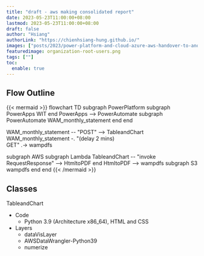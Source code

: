 ```yaml
---
title: "draft - aws making consolidated report"
date: 2023-05-23T11:00:00+08:00
lastmod: 2023-05-23T11:00:00+08:00
draft: false
author: "Hsiang"
authorLink: "https://chienhsiang-hung.github.io/"
images: ["posts/2023/power-platform-and-cloud-azure-aws-handover-to-another-employee/organization-root-users.png"]
featuredimage: organization-root-users.png
tags: [""]
toc:
  enable: true
---
```

## Flow Outline
{{< mermaid >}}
flowchart TD
  subgraph PowerPlatform
    subgraph PowerApps
      WIT
    end
    PowerApps --> PowerAutomate
    subgraph PowerAutomate
      WAM_monthly_statement
    end
  end
  
  WAM_monthly_statement -- "POST" --> TableandChart
  WAM_monthly_statement -. "(delay 2 mins) <br>GET" .-> wampdfs

  subgraph AWS
    subgraph Lambda
      TableandChart -- "invoke RequestResponse" --> HtmltoPDF
    end
    HtmltoPDF --> wampdfs
    subgraph S3
      wampdfs
    end
  end
{{< /mermaid >}}
## Classes
TableandChart
- Code
  + Python 3.9 (Architecture x86_64), HTML and CSS
- Layers
  + dataVisLayer
  + AWSDataWrangler-Python39	
  + numerize
